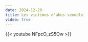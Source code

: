 ```yaml
---
date: 2024-12-20
title: Les victimes d'abus sexuels
video: true
---
```



{{< youtube NFpcO_zS5Ow >}}
